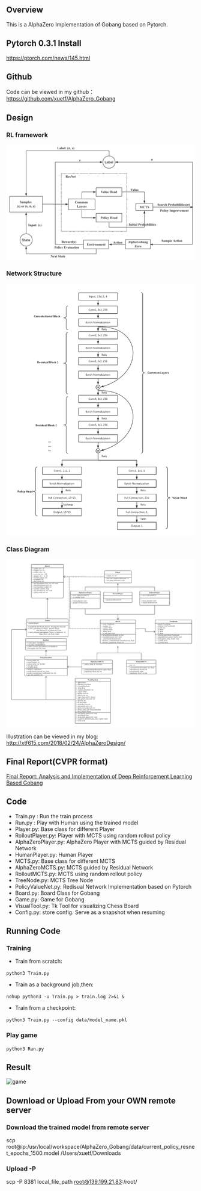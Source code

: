 ## Overview
This is a AlphaZero Implementation of Gobang based on Pytorch.

## Pytorch 0.3.1 Install
https://ptorch.com/news/145.html

## Github
Code can be viewed in my github：https://github.com/xuetf/AlphaZero_Gobang


## Design

### RL framework
![framework](./pic/framework.png)

### Network Structure
![structure](./pic/AlphaZeroNet.png)

### Class Diagram
![diagram](./pic/AlphaZero_Design.png)

Illustration can be viewed in my blog: http://xtf615.com/2018/02/24/AlphaZeroDesign/

## Final Report(CVPR format)
[Final Report: Analysis and Implementation of Deep Reinforcement Learning Based Gobang](./Gobang_AhphaZero.pdf)


## Code
- Train.py : Run the train process
- Run.py : Play with Human using the trained model
- Player.py: Base class for different Player
- RolloutPlayer.py: Player with MCTS using random rollout policy
- AlphaZeroPlayer.py: AlphaZero Player with MCTS guided by Residual Network
- HumanPlayer.py: Human Player
- MCTS.py: Base class for different MCTS
- AlphaZeroMCTS.py: MCTS guided by Residual Network
- RolloutMCTS.py: MCTS using random rollout policy
- TreeNode.py: MCTS Tree Node
- PolicyValueNet.py: Redisual Network Implementation based on Pytorch
- Board.py: Board Class for Gobang
- Game.py: Game for Gobang
- VisualTool.py: Tk Tool for visualizing Chess Board
- Config.py: store config. Serve as a snapshot when resuming



## Running Code
### Training
-  Train from scratch: 

```python3 Train.py```

- Train as a background job,then:

```nohup python3 -u Train.py > train.log 2>&1 &```

- Train from a checkpoint:

```python3 Train.py --config data/model_name.pkl ```

### Play game

```python3 Run.py```

## Result
![game](./pic/game.png)


## Download or Upload From your OWN remote server

### Download the trained model from remote server
scp root@ip:/usr/local/workspace/AlphaZero_Gobang/data/current_policy_resnet_epochs_1500.model /Users/xuetf/Downloads

### Upload -P  
scp -P 8381 local_file_path root@139.199.21.83:/root/

